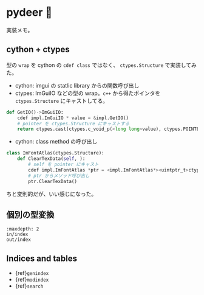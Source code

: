 # pydeer 🦌

実装メモ。

## cython + ctypes

型の `wrap` を cython の `cdef class` ではなく、 `ctypes.Structure` で実装してみた。

* cython: imgui の statlic library からの関数呼び出し
* ctypes: ImGuiIO などの型の wrap。`c++` から得たポインタを `ctypes.Structure` にキャストしてる。

```python
def GetIO()->ImGuiIO:
    cdef impl.ImGuiIO * value = &impl.GetIO()
    # pointer を ctypes.Structure にキャストする
    return ctypes.cast(ctypes.c_void_p(<long long>value), ctypes.POINTER(ImGuiIO))[0]
```

* cython: class method の呼び出し

```python
class ImFontAtlas(ctypes.Structure):
    def ClearTexData(self, ):
        # self を pointer にキャスト  
        cdef impl.ImFontAtlas *ptr = <impl.ImFontAtlas*><uintptr_t>ctypes.addressof(self)
        # ptr からメソッド呼び出し
        ptr.ClearTexData()
```

ちと変則的だが、いい感じになった。

## 個別の型変換

```{toctree}
:maxdepth: 2
in/index
out/index
```

## Indices and tables

-   {ref}`genindex`
-   {ref}`modindex`
-   {ref}`search`
